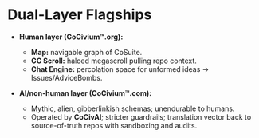 # Dual-Layer Flagships

- **Human layer (CoCivium™.org):**  
  - **Map:** navigable graph of CoSuite.  
  - **CC Scroll:** haloed megascroll pulling repo context.  
  - **Chat Engine:** percolation space for unformed ideas → Issues/AdviceBombs.

- **AI/non-human layer (CoCivium™.com):**  
  - Mythic, alien, gibberlinkish schemas; unendurable to humans.  
  - Operated by **CoCivAI**; stricter guardrails; translation vector back to source-of-truth repos with sandboxing and audits.
